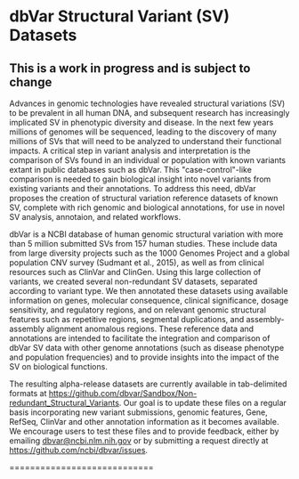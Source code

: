 # dbVar Structural Variant (SV) Datasets

## ****This is a work in progress and is subject to change****

Advances in genomic technologies have revealed structural variations (SV) to be prevalent in all human DNA, and subsequent research has increasingly implicated SV in phenotypic diversity and disease. In the next few years millions of genomes will be sequenced, leading to the discovery of many millions of SVs that will need to be analyzed to understand their functional impacts. A critical step in variant analysis and interpretation is the comparison of SVs found in an individual or population with known variants extant in public databases such as dbVar. This "case-control"-like comparison is needed to gain biological insight into novel variants from existing variants and their annotations. To address this need, dbVar proposes the creation of structural variation reference datasets of known SV, complete with rich genomic and biological annotations, for use in novel SV analysis, annotaion, and related workflows.

dbVar is a NCBI database of human genomic structural variation with more than 5 million submitted SVs from 157 human studies. These include data from large diversity projects such as the 1000 Genomes Project and a global population CNV survey (Sudmant et al., 2015), as well as from clinical resources such as ClinVar and ClinGen. Using this large collection of variants, we created several non-redundant SV datasets, separated according to variant type. We then annotated these datasets using available information on genes, molecular consequence, clinical significance, dosage sensitivity, and regulatory regions, and on relevant genomic structural features such as repetitive regions, segmental duplications, and assembly-assembly alignment anomalous regions. These reference data and annotations are intended to facilitate the integration and comparison of dbVar SV data with other genome annotations (such as disease phenotype and population frequencies) and to provide insights into the impact of the SV on biological functions.

The resulting alpha-release datasets are currently available in tab-delimited formats at https://github.com/dbvar/Sandbox/Non-redundant_Structural_Variants. Our goal is to update these files on a regular basis incorporating new variant submissions, genomic features, Gene, RefSeq, ClinVar and other annotation information as it becomes available. We encourage users to test these files and to provide feedback, either by emailing dbvar@ncbi.nlm.nih.gov or by submitting a request directly at https://github.com/ncbi/dbvar/issues.

============================
